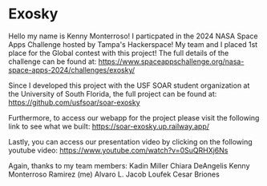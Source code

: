 # Exosky
Hello my name is Kenny Monterroso! I particpated in the 2024 NASA Space Apps Challenge hosted by Tampa's Hackerspace!
My team and I placed 1st place for the Global contest with this project!
The full details of the challenge can be found at:
https://www.spaceappschallenge.org/nasa-space-apps-2024/challenges/exosky/

Since I developed this project with the USF SOAR student organization at the University of South Florida, the full project can be found at:
https://github.com/usfsoar/soar-exosky

Furthermore, to access our webapp for the project please visit the following link to see what we built:
https://soar-exosky.up.railway.app/

Lastly, you can access our presentation video by clicking on the following youtube video:
https://www.youtube.com/watch?v=0SuQRHXj6Ns

Again, thanks to my team members:
Kadin Miller
Chiara DeAngelis
Kenny Monterroso Ramirez (me)
Alvaro L. 
Jacob Loufek
Cesar Briones
